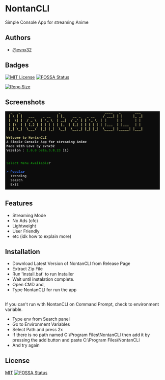# NontanCLI

Simple Console App for streaming Anime


## Authors

- [@evnx32](https://www.github.com/evnx32)


## Badges

[![MIT License](https://img.shields.io/bower/l/Mi?style=for-the-badge)](https://choosealicense.com/licenses/mit/) [![FOSSA Status](https://app.fossa.com/api/projects/git%2Bgithub.com%2Fevnx32%2FNontanCLI.svg?type=shield)](https://app.fossa.com/projects/git%2Bgithub.com%2Fevnx32%2FNontanCLI?ref=badge_shield)


[![Repo Size](https://img.shields.io/github/repo-size/evnx32/NontanCLI?style=for-the-badge)](https://img.shields.io/github/repo-size/evnx32/NontanCLI?style=for-the-badge)


## Screenshots

![App Screenshot](https://raw.githubusercontent.com/evnx32/NontanCLI/main/Image/Screenshot%202023-04-08%20081138.png)


## Features

- Streaming Mode
- No Ads (ofc)
- Lightweight
- User Friendly
- etc (idk how to explain more)


## Installation

- Download Latest Version of NontanCLI from Release Page
- Extract Zip File
- Run 'install.bat' to run Installer
- Wait until instalation complete.
- Open CMD and,
- Type NontanCLI for run the app
##

If you can't run with NontanCLI on Command Prompt, check to environment variable.

- Type env from Search panel 
- Go to Environment Variables
- Select Path and press 2x
- If there is no path named C:\Program Files\NontanCLI then add it by pressing the add button and paste C:\Program Files\NontanCLI
- And try again



## License

[MIT](https://choosealicense.com/licenses/mit/)
[![FOSSA Status](https://app.fossa.com/api/projects/git%2Bgithub.com%2Fevnx32%2FNontanCLI.svg?type=large)](https://app.fossa.com/projects/git%2Bgithub.com%2Fevnx32%2FNontanCLI?ref=badge_large)
